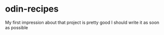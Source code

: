 # odin-recipes
My first impression about that project is pretty good
I should write it as soon as possible